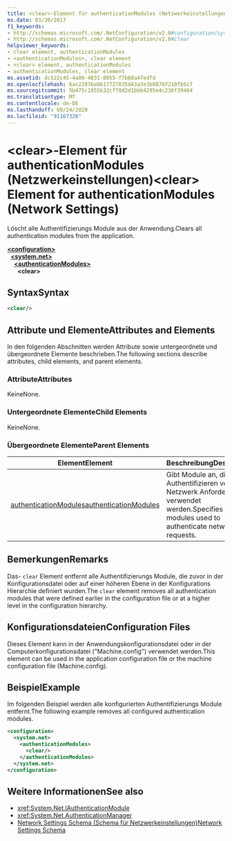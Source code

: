 ```yaml
---
title: <clear>-Element für authenticationModules (Netzwerkeinstellungen)
ms.date: 03/30/2017
f1_keywords:
- http://schemas.microsoft.com/.NetConfiguration/v2.0#configuration/system.net/authenticationModules/clear
- http://schemas.microsoft.com/.NetConfiguration/v2.0#clear
helpviewer_keywords:
- clear element, authenticationModules
- <authenticationModules>, clear element
- <clear> element, authenticationModules
- authenticationModules, clear element
ms.assetid: dc522c45-4a80-4831-8955-f7b68a47edfd
ms.openlocfilehash: 6ac2287ba9b17727835d43a3e3b8876f210fb5c7
ms.sourcegitcommit: 5b475c1855b32cf78d2d1bbb4295e4c236f39464
ms.translationtype: MT
ms.contentlocale: de-DE
ms.lasthandoff: 09/24/2020
ms.locfileid: "91167326"
---
```

# <a name="clear-element-for-authenticationmodules-network-settings"></a><span data-ttu-id="3a846-102">\<clear>-Element für authenticationModules (Netzwerkeinstellungen)</span><span class="sxs-lookup"><span data-stu-id="3a846-102">\<clear> Element for authenticationModules (Network Settings)</span></span>

<span data-ttu-id="3a846-103">Löscht alle Authentifizierungs Module aus der Anwendung.</span><span class="sxs-lookup"><span data-stu-id="3a846-103">Clears all authentication modules from the application.</span></span>  

[**\<configuration>**](../configuration-element.md)\
&nbsp;&nbsp;[**\<system.net>**](system-net-element-network-settings.md)\
&nbsp;&nbsp;&nbsp;&nbsp;[**\<authenticationModules>**](authenticationmodules-element-network-settings.md)\
&nbsp;&nbsp;&nbsp;&nbsp;&nbsp;&nbsp;**\<clear>**

## <a name="syntax"></a><span data-ttu-id="3a846-104">Syntax</span><span class="sxs-lookup"><span data-stu-id="3a846-104">Syntax</span></span>  
  
```xml  
<clear/>  
```  
  
## <a name="attributes-and-elements"></a><span data-ttu-id="3a846-105">Attribute und Elemente</span><span class="sxs-lookup"><span data-stu-id="3a846-105">Attributes and Elements</span></span>  

 <span data-ttu-id="3a846-106">In den folgenden Abschnitten werden Attribute sowie untergeordnete und übergeordnete Elemente beschrieben.</span><span class="sxs-lookup"><span data-stu-id="3a846-106">The following sections describe attributes, child elements, and parent elements.</span></span>  
  
### <a name="attributes"></a><span data-ttu-id="3a846-107">Attribute</span><span class="sxs-lookup"><span data-stu-id="3a846-107">Attributes</span></span>  

 <span data-ttu-id="3a846-108">Keine</span><span class="sxs-lookup"><span data-stu-id="3a846-108">None.</span></span>  
  
### <a name="child-elements"></a><span data-ttu-id="3a846-109">Untergeordnete Elemente</span><span class="sxs-lookup"><span data-stu-id="3a846-109">Child Elements</span></span>  

 <span data-ttu-id="3a846-110">Keine</span><span class="sxs-lookup"><span data-stu-id="3a846-110">None.</span></span>  
  
### <a name="parent-elements"></a><span data-ttu-id="3a846-111">Übergeordnete Elemente</span><span class="sxs-lookup"><span data-stu-id="3a846-111">Parent Elements</span></span>  
  
|<span data-ttu-id="3a846-112">**Element**</span><span class="sxs-lookup"><span data-stu-id="3a846-112">**Element**</span></span>|<span data-ttu-id="3a846-113">**Beschreibung**</span><span class="sxs-lookup"><span data-stu-id="3a846-113">**Description**</span></span>|  
|-----------------|---------------------|  
|[<span data-ttu-id="3a846-114">authenticationModules</span><span class="sxs-lookup"><span data-stu-id="3a846-114">authenticationModules</span></span>](authenticationmodules-element-network-settings.md)|<span data-ttu-id="3a846-115">Gibt Module an, die zum Authentifizieren von Netzwerk Anforderungen verwendet werden.</span><span class="sxs-lookup"><span data-stu-id="3a846-115">Specifies modules used to authenticate network requests.</span></span>|  
  
## <a name="remarks"></a><span data-ttu-id="3a846-116">Bemerkungen</span><span class="sxs-lookup"><span data-stu-id="3a846-116">Remarks</span></span>  

 <span data-ttu-id="3a846-117">Das- `clear` Element entfernt alle Authentifizierungs Module, die zuvor in der Konfigurationsdatei oder auf einer höheren Ebene in der Konfigurations Hierarchie definiert wurden.</span><span class="sxs-lookup"><span data-stu-id="3a846-117">The `clear` element removes all authentication modules that were defined earlier in the configuration file or at a higher level in the configuration hierarchy.</span></span>  
  
## <a name="configuration-files"></a><span data-ttu-id="3a846-118">Konfigurationsdateien</span><span class="sxs-lookup"><span data-stu-id="3a846-118">Configuration Files</span></span>  

 <span data-ttu-id="3a846-119">Dieses Element kann in der Anwendungskonfigurationsdatei oder in der Computerkonfigurationsdatei ("Machine.config") verwendet werden.</span><span class="sxs-lookup"><span data-stu-id="3a846-119">This element can be used in the application configuration file or the machine configuration file (Machine.config).</span></span>  
  
## <a name="example"></a><span data-ttu-id="3a846-120">Beispiel</span><span class="sxs-lookup"><span data-stu-id="3a846-120">Example</span></span>  

 <span data-ttu-id="3a846-121">Im folgenden Beispiel werden alle konfigurierten Authentifizierungs Module entfernt.</span><span class="sxs-lookup"><span data-stu-id="3a846-121">The following example removes all configured authentication modules.</span></span>  
  
```xml  
<configuration>  
  <system.net>  
    <authenticationModules>  
      <clear/>  
    </authenticationModules>  
  </system.net>  
</configuration>  
```  
  
## <a name="see-also"></a><span data-ttu-id="3a846-122">Weitere Informationen</span><span class="sxs-lookup"><span data-stu-id="3a846-122">See also</span></span>

- <xref:System.Net.IAuthenticationModule>
- <xref:System.Net.AuthenticationManager>
- [<span data-ttu-id="3a846-123">Network Settings Schema (Schema für Netzwerkeinstellungen)</span><span class="sxs-lookup"><span data-stu-id="3a846-123">Network Settings Schema</span></span>](index.md)

